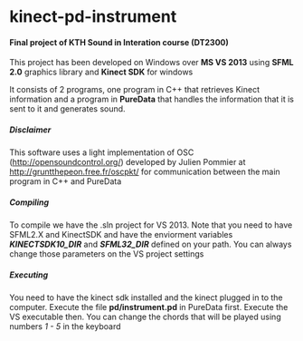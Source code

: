 # kinect-pd-instrument

#### Final project of KTH Sound in Interation course (DT2300)

This project has been developed on Windows over **MS VS 2013** using **SFML 2.0** graphics library and **Kinect SDK** for windows

It consists of 2 programs, one program in C++ that retrieves Kinect information and a program in **PureData** that handles the information that it is sent to it and generates sound.

##### Disclaimer
This software uses a light implementation of OSC (http://opensoundcontrol.org/) developed by Julien Pommier at http://gruntthepeon.free.fr/oscpkt/ for communication between the main program in C++ and PureData

##### Compiling
To compile we have the .sln project for VS 2013.
Note that you need to have SFML2.X and KinectSDK and have the enviorment variables ***KINECTSDK10_DIR*** and ***SFML32_DIR*** defined on your path.
You can always change those parameters on the VS project settings

##### Executing
You need to have the kinect sdk installed and the kinect plugged in to the computer.
Execute the file **pd/instrument.pd** in PureData first.
Execute the VS executable then.
You can change the chords that will be played using numbers *1 - 5* in the keyboard
